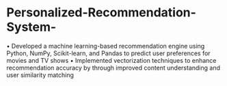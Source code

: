 # Personalized-Recommendation-System-

• Developed a machine learning-based recommendation engine using Python, NumPy, Scikit-learn, and Pandas to predict user preferences for movies and TV shows                                                            •  Implemented vectorization techniques to enhance recommendation accuracy by through improved content understanding and user similarity matching
